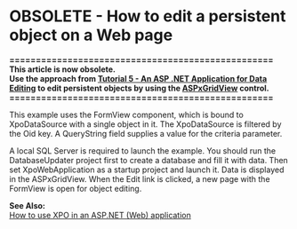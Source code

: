 # OBSOLETE - How to edit a persistent object on a Web page


<p><strong>==================================================</strong><br /><strong>This article is now obsolete.</strong><br /><strong>Use the approach from <a href="https://documentation.devexpress.com/#XPO/CustomDocument2540">Tutorial 5 - An ASP .NET Application for Data Editing</a> to edit persistent objects by using the <a href="https://documentation.devexpress.com/#AspNet/clsDevExpressWebASPxGridViewASPxGridViewtopic">ASPxGridView</a> control.</strong><br /><strong>================================================== </strong></p>
<p>This example uses the FormView component, which is bound to XpoDataSource with a single object in it. The XpoDataSource is filtered by the Oid key. A QueryString field supplies a value for the criteria parameter.</p>
<p>A local SQL Server is required to launch the example. You should run the DatabaseUpdater project first to create a database and fill it with data. Then set XpoWebApplication as a startup project and launch it. Data is displayed in the ASPxGridView. When the Edit link is clicked, a new page with the FormView is open for object editing.</p>
<p><strong>See Also:</strong><br /> <a href="https://www.devexpress.com/Support/Center/p/K18061">How to use XPO in an ASP.NET (Web) application</a></p>

<br/>


